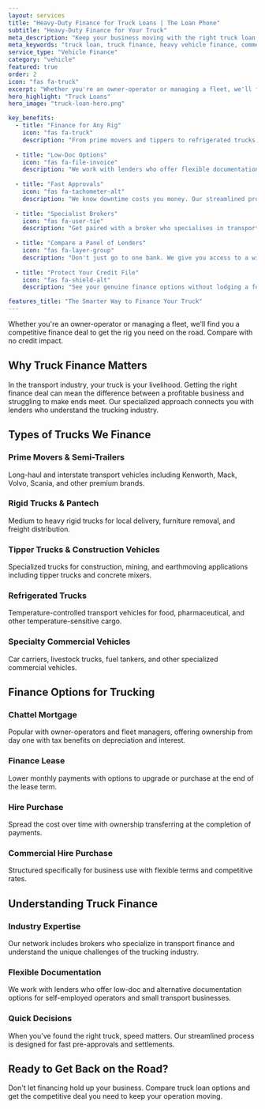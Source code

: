 ```yaml
---
layout: services
title: "Heavy-Duty Finance for Truck Loans | The Loan Phone"
subtitle: "Heavy-Duty Finance for Your Truck"
meta_description: "Keep your business moving with the right truck loan. We compare heavy-duty finance options from a huge panel of lenders for prime movers, tippers, and more."
meta_keywords: "truck loan, truck finance, heavy vehicle finance, commercial truck loan"
service_type: "Vehicle Finance"
category: "vehicle"
featured: true
order: 2
icon: "fas fa-truck"
excerpt: "Whether you're an owner-operator or managing a fleet, we'll find you a competitive finance deal to get the rig you need on the road. Compare with no credit impact."
hero_highlight: "Truck Loans"
hero_image: "truck-loan-hero.png"

key_benefits:
  - title: "Finance for Any Rig"
    icon: "fas fa-truck"
    description: "From prime movers and tippers to refrigerated trucks, we connect you with lenders who understand the value and specifics of heavy vehicles."
    
  - title: "Low-Doc Options"
    icon: "fas fa-file-invoice"
    description: "We work with lenders who offer flexible documentation options for ABN holders and self-employed operators, making the application process smoother."
    
  - title: "Fast Approvals"
    icon: "fas fa-tachometer-alt"
    description: "We know downtime costs you money. Our streamlined process is designed to get you a fast pre-approval so you can secure your asset quickly."
    
  - title: "Specialist Brokers"
    icon: "fas fa-user-tie"
    description: "Get paired with a broker who specialises in transport and heavy vehicle finance. They know the market and can structure a deal that suits your business cash flow."
    
  - title: "Compare a Panel of Lenders"
    icon: "fas fa-layer-group"
    description: "Don't just go to one bank. We give you access to a wide range of lenders, including non-bank specialists, to ensure you get a competitive rate and term."
    
  - title: "Protect Your Credit File"
    icon: "fas fa-shield-alt"
    description: "See your genuine finance options without lodging a formal application. Our technology performs a soft check that won't impact your credit score."

features_title: "The Smarter Way to Finance Your Truck"
---
```


Whether you're an owner-operator or managing a fleet, we'll find you a competitive finance deal to get the rig you need on the road. Compare with no credit impact.

## Why Truck Finance Matters

In the transport industry, your truck is your livelihood. Getting the right finance deal can mean the difference between a profitable business and struggling to make ends meet. Our specialized approach connects you with lenders who understand the trucking industry.

## Types of Trucks We Finance

### Prime Movers & Semi-Trailers
Long-haul and interstate transport vehicles including Kenworth, Mack, Volvo, Scania, and other premium brands.

### Rigid Trucks & Pantech
Medium to heavy rigid trucks for local delivery, furniture removal, and freight distribution.

### Tipper Trucks & Construction Vehicles
Specialized trucks for construction, mining, and earthmoving applications including tipper trucks and concrete mixers.

### Refrigerated Trucks
Temperature-controlled transport vehicles for food, pharmaceutical, and other temperature-sensitive cargo.

### Specialty Commercial Vehicles
Car carriers, livestock trucks, fuel tankers, and other specialized commercial vehicles.

## Finance Options for Trucking

### Chattel Mortgage
Popular with owner-operators and fleet managers, offering ownership from day one with tax benefits on depreciation and interest.

### Finance Lease
Lower monthly payments with options to upgrade or purchase at the end of the lease term.

### Hire Purchase
Spread the cost over time with ownership transferring at the completion of payments.

### Commercial Hire Purchase
Structured specifically for business use with flexible terms and competitive rates.

## Understanding Truck Finance

### Industry Expertise
Our network includes brokers who specialize in transport finance and understand the unique challenges of the trucking industry.

### Flexible Documentation
We work with lenders who offer low-doc and alternative documentation options for self-employed operators and small transport businesses.

### Quick Decisions
When you've found the right truck, speed matters. Our streamlined process is designed for fast pre-approvals and settlements.

## Ready to Get Back on the Road?

Don't let financing hold up your business. Compare truck loan options and get the competitive deal you need to keep your operation moving.
